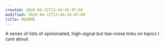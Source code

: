 ```yaml
---
created: 2020-04-12T13:44:45-07:00
modified: 2020-04-12T13:46:28-07:00
title: README
---
```


A series of lists of opinionated, high-signal but low-noise links on topics I care about.
